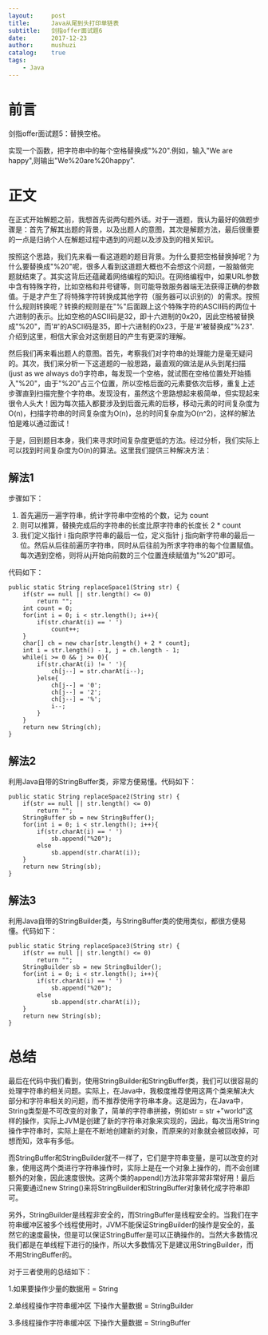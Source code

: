 ```yaml
---
layout:     post
title:      Java从尾到头打印单链表
subtitle:   剑指offer面试题6
date:       2017-12-23
author:     mushuzi
catalog:    true
tags:    
    - Java
---
```

# 前言
剑指offer面试题5：替换空格。

实现一个函数，把字符串中的每个空格替换成"%20".例如，输入"We are happy",则输出"We%20are%20happy".

# 正文
在正式开始解题之前，我想首先说两句题外话。对于一道题，我认为最好的做题步骤是：首先了解其出题的背景，以及出题人的意图，其次是解题方法，最后很重要的一点是归纳个人在解题过程中遇到的问题以及涉及到的相关知识。

按照这个思路，我们先来看一看这道题的题目背景。为什么要把空格替换掉呢？为什么要替换成"%20"呢，很多人看到这道题大概也不会想这个问题，一股脑做完题就结束了。其实这背后还蕴藏着网络编程的知识。在网络编程中，如果URL参数中含有特殊字符，比如空格和井号键等，则可能导致服务器端无法获得正确的参数值。于是才产生了将特殊字符转换成其他字符（服务器可以识别的）的需求。按照什么规则转换呢？转换的规则是在"%"后面跟上这个特殊字符的ASCII码的两位十六进制的表示。比如空格的ASCII码是32，即十六进制的0x20，因此空格被替换成"%20"，而'#'的ASCII码是35，即十六进制的0x23，于是'#'被替换成"%23".介绍到这里，相信大家会对这倒题目的产生有更深的理解。

然后我们再来看出题人的意图。首先，考察我们对字符串的处理能力是毫无疑问的。其次，我们来分析一下这道题的一般思路，最直观的做法是从头到尾扫描(just as we always do!)字符串，每发现一个空格，就试图在空格位置处开始插入"%20"，由于"%20"占三个位置，所以空格后面的元素要依次后移，重复上述步骤直到扫描完整个字符串。发现没有，虽然这个思路想起来极简单，但实现起来很令人头大！因为每次插入都要涉及到后面元素的后移，移动元素的时间复杂度为O(n)，扫描字符串的时间复杂度为O(n)，总的时间复杂度为O(n^2)，这样的解法怕是难以通过面试！

于是，回到题目本身，我们来寻求时间复杂度更低的方法。经过分析，我们实际上可以找到时间复杂度为O(n)的算法。这里我们提供三种解决方法：

## 解法1
步骤如下：
1. 首先遍历一遍字符串，统计字符串中空格的个数，记为 count
2. 则可以推算，替换完成后的字符串的长度比原字符串的长度长 2 * count
3. 我们定义指针 i 指向原字符串的最后一位，定义指针 j 指向新字符串的最后一位。然后从后往前遍历字符串，同时从后往前为所求字符串的每个位置赋值。每次遇到空格，则将从j开始向前数的三个位置连续赋值为"%20"即可。

代码如下：

    public static String replaceSpace1(String str) {
    	if(str == null || str.length() <= 0)
            return "";
        int count = 0;
        for(int i = 0; i < str.length(); i++){
            if(str.charAt(i) == ' ')
                count++;
        }
        char[] ch = new char[str.length() + 2 * count];
        int i = str.length() - 1, j = ch.length - 1;
        while(i >= 0 && j >= 0){
            if(str.charAt(i) != ' '){
                ch[j--] = str.charAt(i--);
            }else{
                ch[j--] = '0';
                ch[j--] = '2';
                ch[j--] = '%';
                i--;
            }
        }
        return new String(ch);
    }
    
## 解法2
利用Java自带的StringBuffer类，非常方便易懂。代码如下：

    public static String replaceSpace2(String str) {
    	if(str == null || str.length() <= 0)
            return "";
        StringBuffer sb = new StringBuffer();
        for(int i = 0; i < str.length(); i++){
            if(str.charAt(i) == ' ')
                sb.append("%20");
            else
                sb.append(str.charAt(i));
        }
        return new String(sb);
    }
    
## 解法3
利用Java自带的StringBuilder类，与StringBuffer类的使用类似，都很方便易懂。代码如下：

    public static String replaceSpace3(String str) {
    	if(str == null || str.length() <= 0)
            return "";
        StringBuilder sb = new StringBuilder();
        for(int i = 0; i < str.length(); i++){
            if(str.charAt(i) == ' ')
                sb.append("%20");
            else
                sb.append(str.charAt(i));
        }
        return new String(sb);
    }
    

# 总结
最后在代码中我们看到，使用StringBuilder和StringBuffer类，我们可以很容易的处理字符串的相关问题。实际上，在Java中，我极度推荐使用这两个类来解决大部分和字符串相关的问题，而不推荐使用字符串本身。这是因为，在Java中，String类型是不可改变的对象了，简单的字符串拼接，例如str = str +"world"这样的操作，实际上JVM是创建了新的字符串对象来实现的，因此，每次当用String操作字符串时，实际上是在不断地创建新的对象，而原来的对象就会被回收掉，可想而知，效率有多低。

而StringBuffer和StringBuilder就不一样了，它们是字符串变量，是可以改变的对象，使用这两个类进行字符串操作时，实际上是在一个对象上操作的，而不会创建额外的对象，因此速度很快。这两个类的append()方法非常非常非常好用！最后只需要通过new String()来将StringBuilder和StringBuffer对象转化成字符串即可。

另外，StringBuilder是线程非安全的，而StringBuffer是线程安全的。当我们在字符串缓冲区被多个线程使用时，JVM不能保证StringBuilder的操作是安全的，虽然它的速度最快，但是可以保证StringBuffer是可以正确操作的。当然大多数情况我们都是在单线程下进行的操作，所以大多数情况下是建议用StringBuilder，而不用StringBuffer的。

对于三者使用的总结如下： 

  1.如果要操作少量的数据用 = String
  
  2.单线程操作字符串缓冲区 下操作大量数据 = StringBuilder　　
  
  3.多线程操作字符串缓冲区 下操作大量数据 = StringBuffer
  

